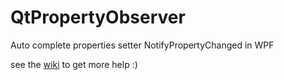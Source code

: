# QtPropertyObserver
Auto complete properties setter NotifyPropertyChanged in WPF <br/>

see the [wiki](https://github.com/qtbui159/QtPropertyObserver/wiki) to get more help :)
